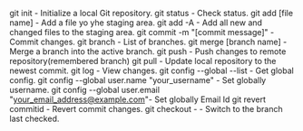 git init - Initialize a local Git repository.
git status - Check status.
git add [file name] - Add a file yo yhe staging area.
git add -A - Add all new and changed files to the staging area.
git commit -m "[commit message]" - Commit changes.
git branch - List of branches.
git merge [branch name] - Merge a branch into the active branch.
git push - Push changes to remote repository(remembered branch)
git pull - Update local repository to the newest commit.
git log - View changes.
git config --global --list - Get global config.
git config --global user.name "your_username" - Set globally username.
git config --global user.email "your_email_address@example.com"- Set globally Email Id 
git revert commitid - Revert commit changes.
git checkout - - Switch to the branch last checked.